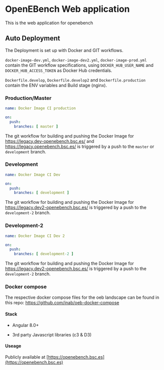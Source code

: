 # OpenEBench Web application

This is the web application for openebench

## Auto Deployment

The Deployment is set up with Docker and GIT workflows.

`docker-image-dev.yml`, `docker-image-dev2.yml`, `docker-image-prod.yml` contain the GIT workflow specifications, using `DOCKER_HUB_USER_NAME` and `DOCKER_HUB_ACCESS_TOKEN` as Docker Hub credentials.

`Dockerfile.develop`, `Dockerfile.develop2` and `Dockerfile.production` contain the ENV variables and Build stage (nginx).

### Production/Master

```yml
name: Docker Image CI production

on:
  push:
    branches: [ master ]
```

The git workflow for building and pushing the Docker Image for <https://legacy.dev-openebench.bsc.es/> and <https://legacy.openebench.bsc.es/> is triggered by a push to the `master` or `development` branch.

### Development

```yml
name: Docker Image CI Dev

on:
  push:
    branches: [ development ]
```

The git workflow for building and pushing the Docker Image for <https://legacy.dev2-openebench.bsc.es/> is triggered by a push to the `development-2` branch.

### Development-2

```yml
name: Docker Image CI Dev 2

on:
  push:
    branches: [ development-2 ]
```

The git workflow for building and pushing the Docker Image for <https://legacy.dev2-openebench.bsc.es/> is triggered by a push to the `development-2` branch.

### Docker compose

The respective docker compose files for the oeb landscape can be found in this repo: <https://github.com/inab/oeb-docker-compose>

#### Stack

-   Angular 8.0+

-   3rd party Javascript libraries (c3 & D3)

#### Useage

Publicly available at [https://openebench.bsc.es](https://openebench.bsc.es)
